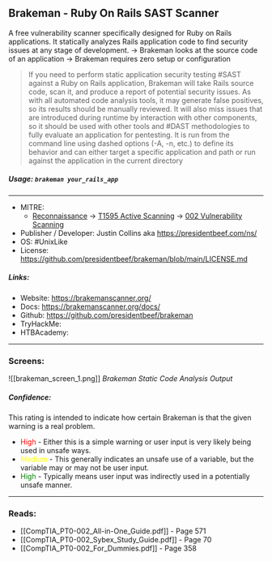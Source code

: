 ## Brakeman - Ruby On Rails SAST Scanner
A free vulnerability scanner specifically designed for Ruby on Rails applications. It statically analyzes Rails application code to find security issues at any stage of development.
-> Brakeman looks at the source code of an application
-> Brakeman requires zero setup  or configuration

>If you need to perform static application security testing #SAST against a Ruby on Rails application, Brakeman will take Rails source code, scan it, and produce a report of potential security issues. 
>As with all automated code analysis tools, it may generate false positives, so its results should be manually reviewed. It will also miss issues that are introduced during runtime by interaction with other components, so it should be used with other tools and #DAST methodologies to fully evaluate an application for pentesting. It is run from the command line using dashed options (-A, -n, etc.) to define its behavior and can either target a specific application and path or run against the application in the current directory

##### Usage: `brakeman your_rails_app`
___
- MITRE: 
	- [Reconnaissance](https://attack.mitre.org/tactics/TA0043/) -> [T1595 Active Scanning](https://attack.mitre.org/techniques/T1595/) -> [002 Vulnerability Scanning](https://attack.mitre.org/techniques/T1595/002/)
- Publisher / Developer: Justin Collins aka https://presidentbeef.com/ns/
- OS: #UnixLike
- License: https://github.com/presidentbeef/brakeman/blob/main/LICENSE.md

##### Links:
- Website:  https://brakemanscanner.org/
- Docs: https://brakemanscanner.org/docs/
- Github: https://github.com/presidentbeef/brakeman
- TryHackMe: 
- HTBAcademy:
___
### Screens:
![[brakeman_screen_1.png]]
*Brakeman Static Code Analysis Output*

##### Confidence: 
This rating is intended to indicate how certain Brakeman is that the given warning is a real problem.
- <span style="color:red">High</span> - Either this is a simple warning or user input is very likely being used in unsafe ways.
- <span style="color:yellow">Medium</span> - This generally indicates an unsafe use of a variable, but the variable may or may not be user input.
- <span style="color:Green">High</span> - Typically means user input was indirectly used in a potentially unsafe manner.
___
### Reads:
- [[CompTIA_PT0-002_All-in-One_Guide.pdf]] - Page 571
- [[CompTIA_PT0-002_Sybex_Study_Guide.pdf]] - Page 70
- [[CompTIA_PT0-002_For_Dummies.pdf]] - Page 358